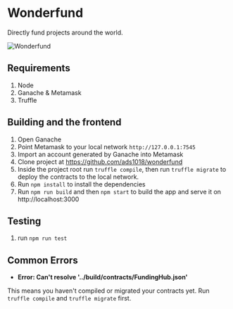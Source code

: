 # Wonderfund

Directly fund projects around the world.

![Wonderfund](https://www.dropbox.com/s/u86z2fztt290juq/wonderfund-screenshot.png?raw=1)

## Requirements

1. Node
2. Ganache & Metamask
3. Truffle

## Building and the frontend

1. Open Ganache
2. Point Metamask to your local network `http://127.0.0.1:7545`
3. Import an account generated by Ganache into Metamask
4. Clone project at https://github.com/ads1018/wonderfund
5. Inside the project root run `truffle compile`, then run `truffle migrate` to deploy the contracts to the local network.
6. Run `npm install` to install the dependencies
7. Run `npm run build` and then `npm start` to build the app and serve it on http://localhost:3000

## Testing

1. run `npm run test`

## Common Errors

* **Error: Can't resolve '../build/contracts/FundingHub.json'**

This means you haven't compiled or migrated your contracts yet. Run `truffle compile` and `truffle migrate` first.
